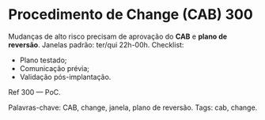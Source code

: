 # Procedimento de Change (CAB) 300

Mudanças de alto risco precisam de aprovação do **CAB** e **plano de reversão**.
Janelas padrão: ter/qui 22h-00h.
Checklist:
- Plano testado;
- Comunicação prévia;
- Validação pós-implantação.

Ref 300 — PoC.

Palavras-chave: CAB, change, janela, plano de reversão.
Tags: cab, change.
